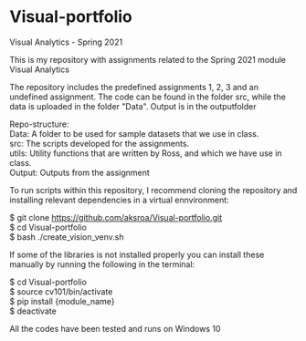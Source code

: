 # Visual-portfolio

Visual Analytics - Spring 2021

This is my repository with assignments related to the Spring 2021 module Visual Analytics

The repository includes the predefined assignments 1, 2, 3 and an undefined assignment. The code can be found in the folder src, while the data is uploaded in the folder "Data". Output is in the outputfolder


Repo-structure:                                                                                                                                
Data: A folder to be used for sample datasets that we use in class.                                                                            
src: The scripts developed for the assignments.                                                                                                
utils: Utility functions that are written by Ross, and which we have use in class.                                                              
Output: Outputs from the assignment


To run scripts within this repository, I recommend cloning the repository and installing relevant dependencies in a virtual ennvironment:

$ git clone https://github.com/aksroa/Visual-portfolio.git                                                  
$ cd Visual-portfolio                                                                                                                                                                
$ bash ./create_vision_venv.sh


If some of the libraries is not installed properly you can install these manually by running the following in the terminal:      

$ cd Visual-portfolio                                                                                                                                                         
$ source cv101/bin/activate                                                                                                                                   
$ pip install {module_name}                                                                                                                                           
$ deactivate

All the codes have been tested and runs on Windows 10
